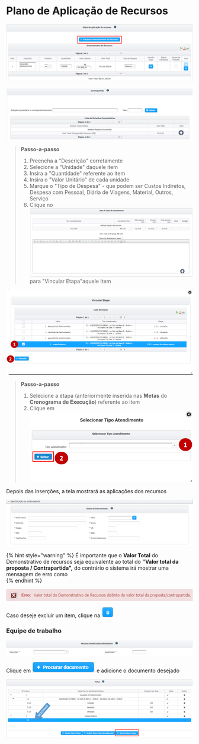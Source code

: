 # Plano de Aplicação de Recursos

![](../../.gitbook/assets/image%20%2845%29.png)

![](../../.gitbook/assets/image%20%2813%29.png)

> **Passo-a-passo**
>
> 1. Preencha a "Descrição" corretamente
> 2. Selecione a "Unidade" daquele item
> 3. Insira a "Quantidade" referente ao item
> 4. Insira o "Valor Unitário" de cada unidade
> 5. Marque o "Tipo de Despesa" - que podem ser Custos Indiretos, Despesa com Pessoal, Diária de Viagens, Material, Outros, Serviço
> 6. Clique no ![](../../.gitbook/assets/image%20%2819%29.png) para "Vincular Etapa"aquele Item

![](../../.gitbook/assets/image%20%2837%29.png)

> **Passo-a-passo**
>
> 1. Selecione a etapa \(anteriormente inserida nas **Metas** do **Cronograma de Execução**\) referente ao item
> 2. Clique em ![](../../.gitbook/assets/image%20%2814%29.png)

Depois das inserções, a tela mostrará as aplicações dos recursos

![](../../.gitbook/assets/image%20%2821%29.png)

{% hint style="warning" %}
É importante que o **Valor Total** do Demonstrativo de recursos seja equivalente ao total do **"Valor total da proposta / Contrapartida",** do contrário o sistema irá mostrar uma mensagem de erro como   
{% endhint %}

![](../../.gitbook/assets/image%20%2836%29.png)

Caso deseje excluir um item, clique na ![](../../.gitbook/assets/image%20%2851%29.png) 

### Equipe de trabalho

![](../../.gitbook/assets/image%20%2817%29.png)

Clique em ![](../../.gitbook/assets/image%20%2835%29.png) e adicione o documento desejado

![](../../.gitbook/assets/image%20%2839%29.png)

